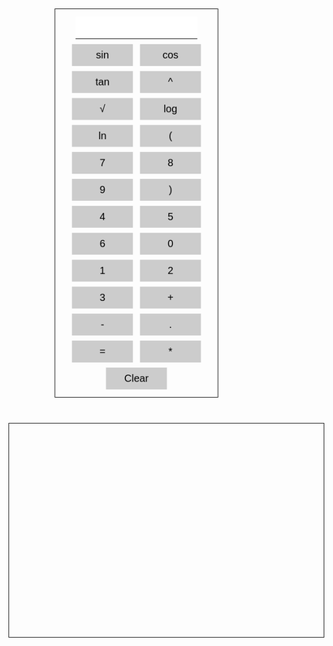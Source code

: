 <!--DOCTYPE html-->
<html>
<head>
	<title>Scientific Calculator</title>
	<script src="https://cdn.plot.ly/plotly-latest.min.js"></script>
	<script src="calculator.js"></script>
	<style>
		#calculator {
			margin: 50px auto;
			width: 300px;
			height: auto;
			border: 1px solid #000;
			padding: 10px;
			text-align: center;
		}
		#graph {
			margin: 50px auto;
			width: 600px;
			height: 400px;
			border: 1px solid #000;
			padding: 10px;
		}
		input {
			font-size: 20px;
			padding: 10px;
			margin: 5px;
			width: 80%;
			border: none;
			border-bottom: 1px solid #000;
			text-align: right;
		}
		button {
			font-size: 20px;
			padding: 10px;
			margin: 5px;
			width: 40%;
			border: none;
			background-color: #ccc;
			cursor: pointer;
		}
		button:hover {
			background-color: #ddd;
		}
	</style>
</head>
<body>
	<div id="calculator">
		<input type="text" id="input">
		<br>
		<button onclick="insert('sin(')">sin</button>
		<button onclick="insert('cos(')">cos</button>
		<button onclick="insert('tan(')">tan</button>
		<button onclick="insert('^')">^</button>
		<br>
		<button onclick="insert('sqrt(')">√</button>
		<button onclick="insert('log(')">log</button>
		<button onclick="insert('ln(')">ln</button>
		<button onclick="insert('(')">(</button>
		<br>
		<button onclick="insert('7')">7</button>
		<button onclick="insert('8')">8</button>
		<button onclick="insert('9')">9</button>
		<button onclick="insert(')')">)</button>
		<br>
		<button onclick="insert('4')">4</button>
		<button onclick="insert('5')">5</button>
		<button onclick="insert('6')">6</button>
		<button onclick="insert('0')">0</button>
		<br>
		<button onclick="insert('1')">1</button>
		<button onclick="insert('2')">2</button>
		<button onclick="insert('3')">3</button>
		<button onclick="insert('+')">+</button>
		<br>
		<button onclick="insert('-')">-</button>
		<button onclick="insert('.')">.</button>
		<button onclick="calculate()">=</button>
		<button onclick="insert('*')">*</button>
		<br>
		<button onclick="clearInput()">Clear</button>
	</div>
	<div id="graph">
	</div>
</body>
</html>
